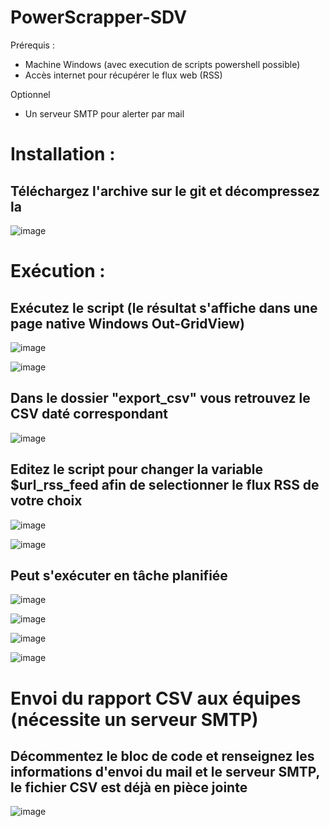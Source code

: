# PowerScrapper-SDV

Prérequis : 

- Machine Windows (avec execution de scripts powershell possible)
- Accès internet pour récupérer le flux web (RSS)

Optionnel
- Un serveur SMTP pour alerter par mail


# Installation : 

## Téléchargez l'archive sur le git et décompressez la

![image](https://github.com/gdupont-sdv/PowerScrapper-SDV/assets/134785181/247a24b5-3110-4047-bdd6-8498d9552382)


# Exécution :

## Exécutez le script (le résultat s'affiche dans une page native Windows Out-GridView)

![image](https://github.com/gdupont-sdv/PowerScrapper-SDV/assets/134785181/eaeaf017-98c2-4813-a9f0-37895e6b9194)

![image](https://github.com/gdupont-sdv/PowerScrapper-SDV/assets/134785181/43dded13-bd90-41a4-a264-f0b7acd62ea0)


## Dans le dossier "export_csv" vous retrouvez le CSV daté correspondant

![image](https://github.com/gdupont-sdv/PowerScrapper-SDV/assets/134785181/d46d2ad5-df55-4627-a0de-ebcfb12799fb)


## Editez le script pour changer la variable $url_rss_feed afin de selectionner le flux RSS de votre choix

![image](https://github.com/gdupont-sdv/PowerScrapper-SDV/assets/134785181/bbb0dae1-2b4c-48d5-b9be-315b71cc47b2)

![image](https://github.com/gdupont-sdv/PowerScrapper-SDV/assets/134785181/cefbddf6-4822-4cf0-959c-9b84e663b5bf)

## Peut s'exécuter en tâche planifiée
![image](https://github.com/gdupont-sdv/PowerScrapper-SDV/assets/134785181/44fec7cf-d6c1-4114-8e75-73ff3a9ea86d)

![image](https://github.com/gdupont-sdv/PowerScrapper-SDV/assets/134785181/2a78732c-a3b6-4e6c-8807-c0ca2a4931cc)

![image](https://github.com/gdupont-sdv/PowerScrapper-SDV/assets/134785181/6e1514da-bec8-42cc-8514-9b7ed967b7bd)

![image](https://github.com/gdupont-sdv/PowerScrapper-SDV/assets/134785181/b1db3b47-fcb0-456d-9738-452b8623da04)

# Envoi du rapport CSV aux équipes  (nécessite un serveur SMTP)

## Décommentez le bloc de code et renseignez les informations d'envoi du mail et le serveur SMTP, le fichier CSV est déjà en pièce jointe

![image](https://github.com/gdupont-sdv/PowerScrapper-SDV/assets/134785181/61a6fd47-ad4b-4ffc-8853-601bb104b51d)




 



